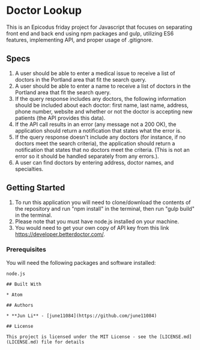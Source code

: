 # Doctor Lookup

This is an Epicodus friday project for Javascript that focuses on separating front end and back end using npm packages and gulp, utilizing ES6 features, implementing API, and proper usage of .gitignore.

## Specs
1. A user should be able to enter a medical issue to receive a list of doctors in the Portland area that fit the search query.
2. A user should be able to enter a name to receive a list of doctors in the Portland area that fit the search query.
3. If the query response includes any doctors, the following information should be included about each doctor: first name, last name, address, phone number, website and whether or not the doctor is accepting new patients (the API provides this data).
4. If the API call results in an error (any message not a 200 OK), the application should return a notification that states what the error is.
5. If the query response doesn't include any doctors (for instance, if no doctors meet the search criteria), the application should return a notification that states that no doctors meet the criteria. (This is not an error so it should be handled separately from any errors.).
6. A user can find doctors by entering address, doctor names, and specialties.  

## Getting Started

1. To run this application you will need to clone/download the contents of the repository and run "npm install" in the terminal,
then run "gulp build" in the terminal.
2. Please note that you must have node.js installed on your machine.
3. You would need to get your own copy of API key from this link https://developer.betterdoctor.com/.

### Prerequisites

You will need the following packages and software installed:

```
node.js

## Built With

* Atom

## Authors

* **Jun Li** - [june11084](https://github.com/june11084)

## License

This project is licensed under the MIT License - see the [LICENSE.md](LICENSE.md) file for details
